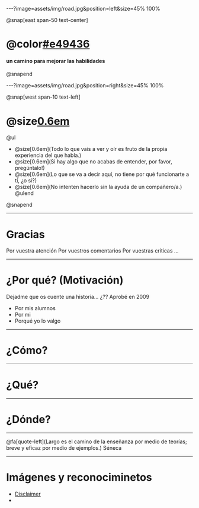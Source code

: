 ---?image=assets/img/road.jpg&position=left&size=45% 100%

@snap[east span-50 text-center]
# @color[#e49436](Retos)
#### un camino para mejorar las habilidades
@snapend

---?image=assets/img/road.jpg&position=right&size=45% 100%

@snap[west span-10 text-left]
# @size[0.6em](Disclaimer)

@ul
- @size[0.6em](Todo lo que vais a ver y oír es fruto de la propia experiencia del que habla.)
- @size[0.6em](Si hay algo que no acabas de entender, por favor, pregúntalo!)
- @size[0.6em](Lo que se va a decir aquí, no tiene por qué funcionarte a tí, ¿o si?)
- @size[0.6em](No intenten hacerlo sin la ayuda de un compañero/a.)
@ulend

@snapend

---

# Gracias
Por vuestra atención
Por vuestros comentarios
Por vuestras críticas
...

---

# ¿Por qué? (Motivación)
Dejadme que os cuente una historia... ¿??
Aprobé en 2009
- Por mis alumnos
- Por mi
- Porqué yo lo valgo

---

# ¿Cómo? 


---

# ¿Qué?


---

# ¿Dónde?

---

@fa[quote-left](Largo es el camino de la enseñanza por medio de teorías; breve y eficaz por medio de ejemplos.)
Séneca

---
# Imágenes y reconociminetos
- [Disclaimer](https://pixabay.com/es/illustrations/seguridad-cibernética-1923446/)
- 